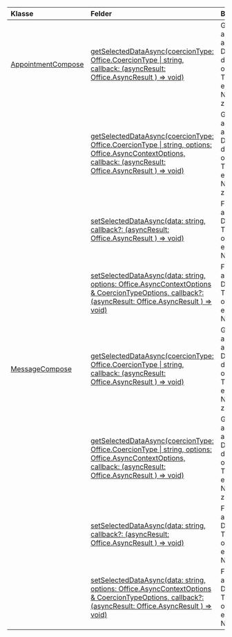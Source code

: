 | Klasse | Felder | Beschreibung |
|:---|:---|:---|
|[AppointmentCompose](/javascript/api/outlook/outlook.appointmentcompose)|[getSelectedDataAsync(coercionType: Office.CoercionType \| string, callback: (asyncResult: Office.AsyncResult <string> ) => void)](/javascript/api/outlook/outlook.appointmentcompose#getselecteddataasync-coerciontype--callback--asyncresult-)|Gibt asynchron ausgewählte Daten aus dem Betreff oder Textkörper einer Nachricht zurück.|
||[getSelectedDataAsync(coercionType: Office.CoercionType \| string, options: Office.AsyncContextOptions, callback: (asyncResult: Office.AsyncResult <any> ) => void)](/javascript/api/outlook/outlook.appointmentcompose#getselecteddataasync-coerciontype--options--callback--asyncresult-)|Gibt asynchron ausgewählte Daten aus dem Betreff oder Textkörper einer Nachricht zurück.|
||[setSelectedDataAsync(data: string, callback?: (asyncResult: Office.AsyncResult <void> ) => void)](/javascript/api/outlook/outlook.appointmentcompose#setselecteddataasync-data--callback--asyncresult-)|Fügt asynchron Daten in den Textkörper oder Betreff einer Nachricht ein.|
||[setSelectedDataAsync(data: string, options: Office.AsyncContextOptions & CoercionTypeOptions, callback?: (asyncResult: Office.AsyncResult <void> ) => void)](/javascript/api/outlook/outlook.appointmentcompose#setselecteddataasync-data--options--callback--asyncresult-)|Fügt asynchron Daten in den Textkörper oder Betreff einer Nachricht ein.|
|[MessageCompose](/javascript/api/outlook/outlook.messagecompose)|[getSelectedDataAsync(coercionType: Office.CoercionType \| string, callback: (asyncResult: Office.AsyncResult <any> ) => void)](/javascript/api/outlook/outlook.messagecompose#getselecteddataasync-coerciontype--callback--asyncresult-)|Gibt asynchron ausgewählte Daten aus dem Betreff oder Textkörper einer Nachricht zurück.|
||[getSelectedDataAsync(coercionType: Office.CoercionType \| string, options: Office.AsyncContextOptions, callback: (asyncResult: Office.AsyncResult <any> ) => void)](/javascript/api/outlook/outlook.messagecompose#getselecteddataasync-coerciontype--options--callback--asyncresult-)|Gibt asynchron ausgewählte Daten aus dem Betreff oder Textkörper einer Nachricht zurück.|
||[setSelectedDataAsync(data: string, callback?: (asyncResult: Office.AsyncResult <void> ) => void)](/javascript/api/outlook/outlook.messagecompose#setselecteddataasync-data--callback--asyncresult-)|Fügt asynchron Daten in den Textkörper oder Betreff einer Nachricht ein.|
||[setSelectedDataAsync(data: string, options: Office.AsyncContextOptions & CoercionTypeOptions, callback?: (asyncResult: Office.AsyncResult <void> ) => void)](/javascript/api/outlook/outlook.messagecompose#setselecteddataasync-data--options--callback--asyncresult-)|Fügt asynchron Daten in den Textkörper oder Betreff einer Nachricht ein.|

